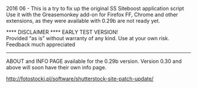 2016 06 - This is a try to fix up the original SS Siteboost application script
Use it with the Greasemonkey add-on for Firefox
FF, Chrome and other extensions, as they were available with 0.29b are not ready yet. 


**** DISCLAIMER ****
EARLY TEST VERSION!<br> 
Provided “as is” without warranty of any kind. 
Use at your own risk.
Feedback much appreciated
********************

ABOUT and INFO PAGE available for the 0.29b version.
Version 0.30 and above will soon have their own info page. 

http://fotostocki.pl/software/shutterstock-site-patch-update/
